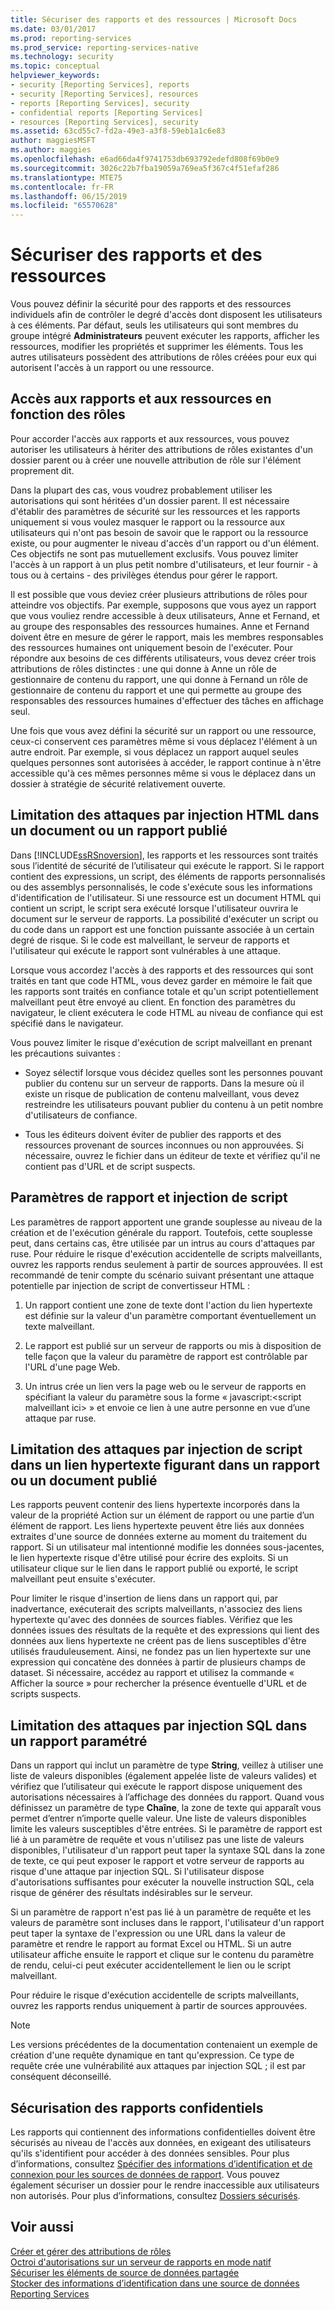 ```yaml
---
title: Sécuriser des rapports et des ressources | Microsoft Docs
ms.date: 03/01/2017
ms.prod: reporting-services
ms.prod_service: reporting-services-native
ms.technology: security
ms.topic: conceptual
helpviewer_keywords:
- security [Reporting Services], reports
- security [Reporting Services], resources
- reports [Reporting Services], security
- confidential reports [Reporting Services]
- resources [Reporting Services], security
ms.assetid: 63cd55c7-fd2a-49e3-a3f8-59eb1a1c6e83
author: maggiesMSFT
ms.author: maggies
ms.openlocfilehash: e6ad66da4f9741753db693792edefd808f69b0e9
ms.sourcegitcommit: 3026c22b7fba19059a769ea5f367c4f51efaf286
ms.translationtype: MTE75
ms.contentlocale: fr-FR
ms.lasthandoff: 06/15/2019
ms.locfileid: "65570628"
---
```

# <a name="secure-reports-and-resources"></a>Sécuriser des rapports et des ressources
  Vous pouvez définir la sécurité pour des rapports et des ressources individuels afin de contrôler le degré d'accès dont disposent les utilisateurs à ces éléments. Par défaut, seuls les utilisateurs qui sont membres du groupe intégré **Administrateurs** peuvent exécuter les rapports, afficher les ressources, modifier les propriétés et supprimer les éléments. Tous les autres utilisateurs possèdent des attributions de rôles créées pour eux qui autorisent l'accès à un rapport ou une ressource.  
  
## <a name="role-based-access-to-reports-and-resources"></a>Accès aux rapports et aux ressources en fonction des rôles  
 Pour accorder l'accès aux rapports et aux ressources, vous pouvez autoriser les utilisateurs à hériter des attributions de rôles existantes d'un dossier parent ou à créer une nouvelle attribution de rôle sur l'élément proprement dit.  
  
 Dans la plupart des cas, vous voudrez probablement utiliser les autorisations qui sont héritées d'un dossier parent. Il est nécessaire d'établir des paramètres de sécurité sur les ressources et les rapports uniquement si vous voulez masquer le rapport ou la ressource aux utilisateurs qui n'ont pas besoin de savoir que le rapport ou la ressource existe, ou pour augmenter le niveau d'accès d'un rapport ou d'un élément. Ces objectifs ne sont pas mutuellement exclusifs. Vous pouvez limiter l'accès à un rapport à un plus petit nombre d'utilisateurs, et leur fournir - à tous ou à certains - des privilèges étendus pour gérer le rapport.  
  
 Il est possible que vous deviez créer plusieurs attributions de rôles pour atteindre vos objectifs. Par exemple, supposons que vous ayez un rapport que vous vouliez rendre accessible à deux utilisateurs, Anne et Fernand, et au groupe des responsables des ressources humaines. Anne et Fernand doivent être en mesure de gérer le rapport, mais les membres responsables des ressources humaines ont uniquement besoin de l'exécuter. Pour répondre aux besoins de ces différents utilisateurs, vous devez créer trois attributions de rôles distinctes : une qui donne à Anne un rôle de gestionnaire de contenu du rapport, une qui donne à Fernand un rôle de gestionnaire de contenu du rapport et une qui permette au groupe des responsables des ressources humaines d'effectuer des tâches en affichage seul.  
  
 Une fois que vous avez défini la sécurité sur un rapport ou une ressource, ceux-ci conservent ces paramètres même si vous déplacez l'élément à un autre endroit. Par exemple, si vous déplacez un rapport auquel seules quelques personnes sont autorisées à accéder, le rapport continue à n'être accessible qu'à ces mêmes personnes même si vous le déplacez dans un dossier à stratégie de sécurité relativement ouverte.  
  
## <a name="mitigating-html-injection-attacks-in-a-published-report-or-document"></a>Limitation des attaques par injection HTML dans un document ou un rapport publié  
 Dans [!INCLUDE[ssRSnoversion](../../includes/ssrsnoversion-md.md)], les rapports et les ressources sont traités sous l’identité de sécurité de l’utilisateur qui exécute le rapport. Si le rapport contient des expressions, un script, des éléments de rapports personnalisés ou des assemblys personnalisés, le code s'exécute sous les informations d'identification de l'utilisateur. Si une ressource est un document HTML qui contient un script, le script sera exécuté lorsque l'utilisateur ouvrira le document sur le serveur de rapports. La possibilité d'exécuter un script ou du code dans un rapport est une fonction puissante associée à un certain degré de risque. Si le code est malveillant, le serveur de rapports et l'utilisateur qui exécute le rapport sont vulnérables à une attaque.  
  
 Lorsque vous accordez l'accès à des rapports et des ressources qui sont traités en tant que code HTML, vous devez garder en mémoire le fait que les rapports sont traités en confiance totale et qu'un script potentiellement malveillant peut être envoyé au client. En fonction des paramètres du navigateur, le client exécutera le code HTML au niveau de confiance qui est spécifié dans le navigateur.  
  
 Vous pouvez limiter le risque d'exécution de script malveillant en prenant les précautions suivantes :  
  
-   Soyez sélectif lorsque vous décidez quelles sont les personnes pouvant publier du contenu sur un serveur de rapports. Dans la mesure où il existe un risque de publication de contenu malveillant, vous devez restreindre les utilisateurs pouvant publier du contenu à un petit nombre d'utilisateurs de confiance.  
  
-   Tous les éditeurs doivent éviter de publier des rapports et des ressources provenant de sources inconnues ou non approuvées. Si nécessaire, ouvrez le fichier dans un éditeur de texte et vérifiez qu'il ne contient pas d'URL et de script suspects.  
  
## <a name="report-parameters-and-script-injection"></a>Paramètres de rapport et injection de script  
 Les paramètres de rapport apportent une grande souplesse au niveau de la création et de l'exécution générale du rapport. Toutefois, cette souplesse peut, dans certains cas, être utilisée par un intrus au cours d'attaques par ruse. Pour réduire le risque d'exécution accidentelle de scripts malveillants, ouvrez les rapports rendus seulement à partir de sources approuvées. Il est recommandé de tenir compte du scénario suivant présentant une attaque potentielle par injection de script de convertisseur HTML :  
  
1.  Un rapport contient une zone de texte dont l'action du lien hypertexte est définie sur la valeur d'un paramètre comportant éventuellement un texte malveillant.  
  
2.  Le rapport est publié sur un serveur de rapports ou mis à disposition de telle façon que la valeur du paramètre de rapport est contrôlable par l'URL d'une page Web.  
  
3.  Un intrus crée un lien vers la page web ou le serveur de rapports en spécifiant la valeur du paramètre sous la forme « javascript:\<script malveillant ici> » et envoie ce lien à une autre personne en vue d’une attaque par ruse.  
  
## <a name="mitigating-script-injection-attacks-in-a-hyperlink-in-a-published-report-or-document"></a>Limitation des attaques par injection de script dans un lien hypertexte figurant dans un rapport ou un document publié  
 Les rapports peuvent contenir des liens hypertexte incorporés dans la valeur de la propriété Action sur un élément de rapport ou une partie d’un élément de rapport. Les liens hypertexte peuvent être liés aux données extraites d'une source de données externe au moment du traitement du rapport. Si un utilisateur mal intentionné modifie les données sous-jacentes, le lien hypertexte risque d'être utilisé pour écrire des exploits. Si un utilisateur clique sur le lien dans le rapport publié ou exporté, le script malveillant peut ensuite s'exécuter.  
  
 Pour limiter le risque d'insertion de liens dans un rapport qui, par inadvertance, exécuterait des scripts malveillants, n'associez des liens hypertexte qu'avec des données de sources fiables. Vérifiez que les données issues des résultats de la requête et des expressions qui lient des données aux liens hypertexte ne créent pas de liens susceptibles d'être utilisés frauduleusement. Ainsi, ne fondez pas un lien hypertexte sur une expression qui concatène des données à partir de plusieurs champs de dataset. Si nécessaire, accédez au rapport et utilisez la commande « Afficher la source » pour rechercher la présence éventuelle d'URL et de scripts suspects.  
  
## <a name="mitigating-sql-injection-attacks-in-a-parameterized-report"></a>Limitation des attaques par injection SQL dans un rapport paramétré  
 Dans un rapport qui inclut un paramètre de type **String**, veillez à utiliser une liste de valeurs disponibles (également appelée liste de valeurs valides) et vérifiez que l’utilisateur qui exécute le rapport dispose uniquement des autorisations nécessaires à l’affichage des données du rapport. Quand vous définissez un paramètre de type **Chaîne**, la zone de texte qui apparaît vous permet d’entrer n’importe quelle valeur. Une liste de valeurs disponibles limite les valeurs susceptibles d'être entrées. Si le paramètre de rapport est lié à un paramètre de requête et vous n'utilisez pas une liste de valeurs disponibles, l'utilisateur d'un rapport peut taper la syntaxe SQL dans la zone de texte, ce qui peut exposer le rapport et votre serveur de rapports au risque d'une attaque par injection SQL. Si l'utilisateur dispose d'autorisations suffisantes pour exécuter la nouvelle instruction SQL, cela risque de générer des résultats indésirables sur le serveur.  
  
 Si un paramètre de rapport n'est pas lié à un paramètre de requête et les valeurs de paramètre sont incluses dans le rapport, l'utilisateur d'un rapport peut taper la syntaxe de l'expression ou une URL dans la valeur de paramètre et rendre le rapport au format Excel ou HTML. Si un autre utilisateur affiche ensuite le rapport et clique sur le contenu du paramètre de rendu, celui-ci peut exécuter accidentellement le lien ou le script malveillant.  
  
 Pour réduire le risque d'exécution accidentelle de scripts malveillants, ouvrez les rapports rendus uniquement à partir de sources approuvées.  
  
> [!NOTE]  
>  Les versions précédentes de la documentation contenaient un exemple de création d'une requête dynamique en tant qu'expression. Ce type de requête crée une vulnérabilité aux attaques par injection SQL ; il est par conséquent déconseillé.  
  
## <a name="securing-confidential-reports"></a>Sécurisation des rapports confidentiels  
 Les rapports qui contiennent des informations confidentielles doivent être sécurisés au niveau de l'accès aux données, en exigeant des utilisateurs qu'ils s'identifient pour accéder à des données sensibles. Pour plus d’informations, consultez [Spécifier des informations d’identification et de connexion pour les sources de données de rapport](../../reporting-services/report-data/specify-credential-and-connection-information-for-report-data-sources.md). Vous pouvez également sécuriser un dossier pour le rendre inaccessible aux utilisateurs non autorisés. Pour plus d’informations, consultez [Dossiers sécurisés](../../reporting-services/security/secure-folders.md).  
  
## <a name="see-also"></a>Voir aussi  
 [Créer et gérer des attributions de rôles](../../reporting-services/security/create-and-manage-role-assignments.md)   
 [Octroi d'autorisations sur un serveur de rapports en mode natif](../../reporting-services/security/granting-permissions-on-a-native-mode-report-server.md)   
 [Sécuriser les éléments de source de données partagée](../../reporting-services/security/secure-shared-data-source-items.md)   
 [Stocker des informations d’identification dans une source de données Reporting Services](../../reporting-services/report-data/store-credentials-in-a-reporting-services-data-source.md)  
  
  

